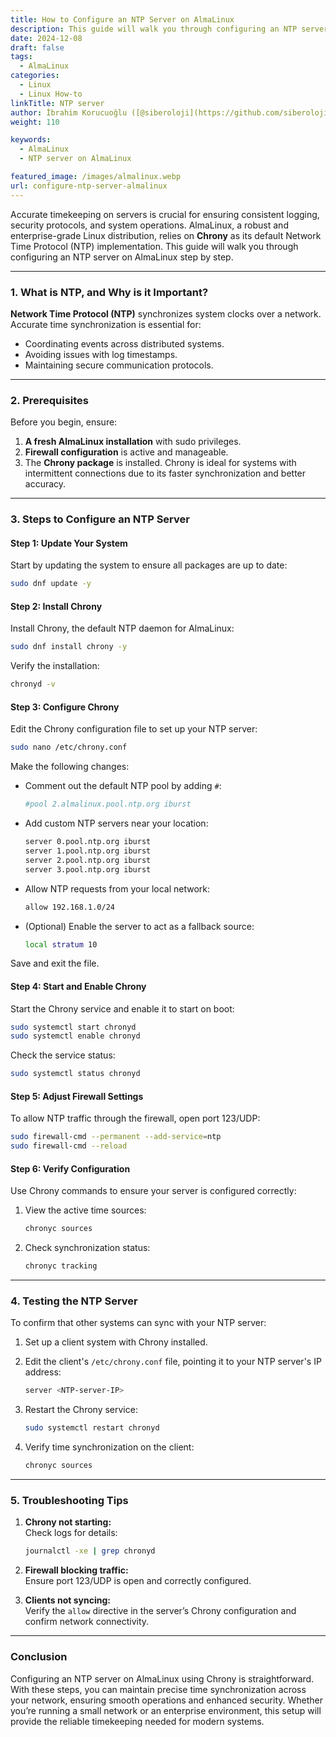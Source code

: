 ```yaml
---
title: How to Configure an NTP Server on AlmaLinux
description: This guide will walk you through configuring an NTP server on AlmaLinux, step by step.
date: 2024-12-08
draft: false
tags:
  - AlmaLinux
categories:
  - Linux
  - Linux How-to
linkTitle: NTP server
author: İbrahim Korucuoğlu ([@siberoloji](https://github.com/siberoloji))
weight: 110

keywords:
  - AlmaLinux
  - NTP server on AlmaLinux

featured_image: /images/almalinux.webp
url: configure-ntp-server-almalinux
---
```

Accurate timekeeping on servers is crucial for ensuring consistent logging, security protocols, and system operations. AlmaLinux, a robust and enterprise-grade Linux distribution, relies on **Chrony** as its default Network Time Protocol (NTP) implementation. This guide will walk you through configuring an NTP server on AlmaLinux step by step.

---

### 1. **What is NTP, and Why is it Important?**

**Network Time Protocol (NTP)** synchronizes system clocks over a network. Accurate time synchronization is essential for:

- Coordinating events across distributed systems.
- Avoiding issues with log timestamps.
- Maintaining secure communication protocols.

---

### 2. **Prerequisites**

Before you begin, ensure:

1. **A fresh AlmaLinux installation** with sudo privileges.
2. **Firewall configuration** is active and manageable.
3. The **Chrony package** is installed. Chrony is ideal for systems with intermittent connections due to its faster synchronization and better accuracy.

---

### 3. **Steps to Configure an NTP Server**

#### **Step 1: Update Your System**

Start by updating the system to ensure all packages are up to date:

```bash
sudo dnf update -y
```

#### **Step 2: Install Chrony**

Install Chrony, the default NTP daemon for AlmaLinux:

```bash
sudo dnf install chrony -y
```

Verify the installation:

```bash
chronyd -v
```

#### **Step 3: Configure Chrony**

Edit the Chrony configuration file to set up your NTP server:

```bash
sudo nano /etc/chrony.conf
```

Make the following changes:

- Comment out the default NTP pool by adding `#`:

  ```bash
  #pool 2.almalinux.pool.ntp.org iburst
  ```

- Add custom NTP servers near your location:

  ```bash
  server 0.pool.ntp.org iburst
  server 1.pool.ntp.org iburst
  server 2.pool.ntp.org iburst
  server 3.pool.ntp.org iburst
  ```

- Allow NTP requests from your local network:

  ```bash
  allow 192.168.1.0/24
  ```

- (Optional) Enable the server to act as a fallback source:

  ```bash
  local stratum 10
  ```

Save and exit the file.

#### **Step 4: Start and Enable Chrony**

Start the Chrony service and enable it to start on boot:

```bash
sudo systemctl start chronyd
sudo systemctl enable chronyd
```

Check the service status:

```bash
sudo systemctl status chronyd
```

#### **Step 5: Adjust Firewall Settings**

To allow NTP traffic through the firewall, open port 123/UDP:

```bash
sudo firewall-cmd --permanent --add-service=ntp
sudo firewall-cmd --reload
```

#### **Step 6: Verify Configuration**

Use Chrony commands to ensure your server is configured correctly:

1. View the active time sources:

   ```bash
   chronyc sources
   ```

2. Check synchronization status:

   ```bash
   chronyc tracking
   ```

---

### 4. **Testing the NTP Server**

To confirm that other systems can sync with your NTP server:

1. Set up a client system with Chrony installed.
2. Edit the client's `/etc/chrony.conf` file, pointing it to your NTP server's IP address:

   ```bash
   server <NTP-server-IP>
   ```

3. Restart the Chrony service:

   ```bash
   sudo systemctl restart chronyd
   ```

4. Verify time synchronization on the client:

   ```bash
   chronyc sources
   ```

---

### 5. **Troubleshooting Tips**

1. **Chrony not starting:**  
   Check logs for details:

   ```bash
   journalctl -xe | grep chronyd
   ```

2. **Firewall blocking traffic:**  
   Ensure port 123/UDP is open and correctly configured.

3. **Clients not syncing:**  
   Verify the `allow` directive in the server’s Chrony configuration and confirm network connectivity.

---

### Conclusion

Configuring an NTP server on AlmaLinux using Chrony is straightforward. With these steps, you can maintain precise time synchronization across your network, ensuring smooth operations and enhanced security. Whether you’re running a small network or an enterprise environment, this setup will provide the reliable timekeeping needed for modern systems.
